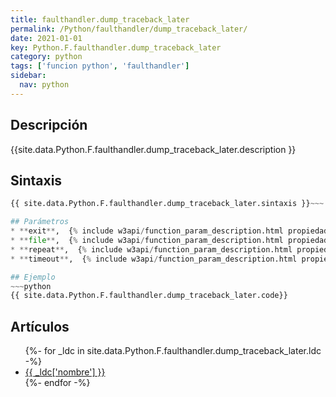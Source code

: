 ```yaml
---
title: faulthandler.dump_traceback_later
permalink: /Python/faulthandler/dump_traceback_later/
date: 2021-01-01
key: Python.F.faulthandler.dump_traceback_later
category: python
tags: ['funcion python', 'faulthandler']
sidebar: 
  nav: python
---
```


## Descripción
{{site.data.Python.F.faulthandler.dump_traceback_later.description }}

## Sintaxis
~~~python
{{ site.data.Python.F.faulthandler.dump_traceback_later.sintaxis }}~~~

## Parámetros
* **exit**,  {% include w3api/function_param_description.html propiedad=site.data.Python.F.faulthandler.dump_traceback_later valor="exit" %}
* **file**,  {% include w3api/function_param_description.html propiedad=site.data.Python.F.faulthandler.dump_traceback_later valor="file" %}
* **repeat**,  {% include w3api/function_param_description.html propiedad=site.data.Python.F.faulthandler.dump_traceback_later valor="repeat" %}
* **timeout**,  {% include w3api/function_param_description.html propiedad=site.data.Python.F.faulthandler.dump_traceback_later valor="timeout" %}

## Ejemplo
~~~python
{{ site.data.Python.F.faulthandler.dump_traceback_later.code}}
~~~

## Artículos
<ul>
{%- for _ldc in site.data.Python.F.faulthandler.dump_traceback_later.ldc -%}
   <li>
       <a href="{{_ldc['url'] }}">{{ _ldc['nombre'] }}</a>
   </li>
{%- endfor -%}
</ul>
